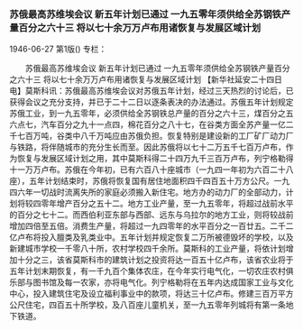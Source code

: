 ### 苏俄最高苏维埃会议  新五年计划已通过  一九五零年须供给全苏钢铁产量百分之六十三  将以七十余万万卢布用诸恢复与发展区域计划

1946-06-27
第1版()
专栏：

　　苏俄最高苏维埃会议
    新五年计划已通过
    一九五零年须供给全苏钢铁产量百分之六十三
    将以七十余万万卢布用诸恢复与发展区域计划
    【新华社延安二十四日电】莫斯科讯：苏俄最高苏维埃会议对苏俄五年计划，经过三天热烈的讨论后，已获得会议之充分支持，并已于二十二日以逐条表决的办法通过。苏俄五年计划规定苏俄工业，到一九五零年，必须供给全苏钢铁总产量的百分之六十三，煤百分之五六点七，汽车百分之九十一点四，棉花百分之八十七，在谷类方面全苏产量一亿二千七百万吨，谷类中八千万吨应由苏俄负担。恢复特别是建设新的工厂矿厂动力厂与铁路，将伴随城市的充分生长而至。因此苏俄将以七十二万五千七百万卢布，作为恢复与发展区域计划之用，其中莫斯科得二十四万九千三百万卢布，列宁格勒得十一万万卢布。苏俄在今年初，已有六百八十座城市（一九四一年初为六百二十八座），五年计划结束时，苏俄将恢复国有居住地面积四千四百五十万方公尺。一九四六年一切战时流离失所的家庭必须搬入新住宅。地方办的动力厂的全部动力，计划将较四零年增产百分之五十二。地方工业产量，至一九五零年，将超过战前水平的百分之七十二。而西伯利亚东部与西部、远东与乌拉尔的地方工业，则将较战前增加四倍至五倍。消费生产量，将超过一九四零年的水平百分之一百廿五。二千二亿卢布将投入膻类及乳类业中。五年计划并规定恢复二万所被德毁坏的学校，以及新建城市学校一千零八十所，农村学校四千余所。莫斯科的工业产量，将依计划增加十分之三，该省莫斯科市的建筑计划之投资将达一百五十亿卢布，该省农业将于五年计划末期恢复，有一千九百个集体农庄，在今年实行电气化，一切农庄农村俱乐部与图书馆及每一农家，亦将电气化。列宁格勒将在五年内达成国家工业与文化中心，投入建筑住宅及设立福利事业中的款项，将达三十亿卢布。修建三百万平方公尺住宅，四百五十所学校，及八百座儿童机关，至一九五零年列城将有第一条地下铁道。

